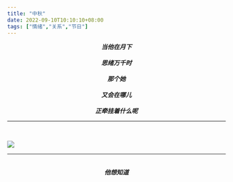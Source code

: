 ```yaml
---
title: "中秋"
date: 2022-09-10T10:10:10+08:00
tags: ["情绪","关系","节日"]
---
```


<center><strong><i>
当他在月下
<br><br>
思绪万千时
<br><br>
那个她
<br><br>
又会在哪儿
<br><br>
正牵挂着什么呢
<br><hr>
</i></strong></center>

<br>

![](https://gcore.jsdelivr.net/gh/AlexLiu2022/resources/img/moon-night.jpg)

<hr><br>
<center><strong><i>
他想知道
</i></strong></center>

